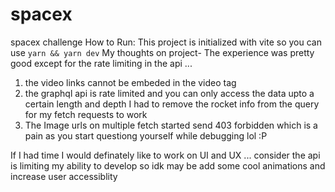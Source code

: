 # spacex
spacex challenge
How to Run:
This project is initialized with vite so you can use ```yarn && yarn dev```
My thoughts on project-
The experience was pretty good except for the rate limiting in the api ... 
1. the video links cannot be embeded in the video tag
2. the graphql api is rate limited and you can only access the data upto a certain length and depth I had to remove the rocket info from the query for my fetch requests to work
3. The Image urls on multiple fetch started send 403 forbidden which is a pain as you start questiong yourself while debugging lol :P

If I had time I would definately like to work on UI and UX ... consider the api is limiting my ability to develop so idk may be add some cool animations and increase user accessiblity
